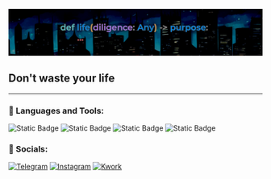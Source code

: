 [![Header](https://github.com/Sinder7/Sinder7/blob/main/assets/header.png)](https://github.com/Sinder7/Sinder7/)

## Don't waste your life

---

### 🧰 Languages and Tools:
![Static Badge](https://img.shields.io/badge/-python-black?style=for-the-badge&logo=python&logoColor=%20yellow)
![Static Badge](https://img.shields.io/badge/-fastapi-black?style=for-the-badge&logo=fastapi&logoColor=green)
![Static Badge](https://img.shields.io/badge/-aiogram-black?style=for-the-badge&logo=telegram&logoColor=84bbf5)
![Static Badge](https://img.shields.io/badge/-flet-black?style=for-the-badge&logo=flutter&logoColor=b54069)


### 🔗 Socials:
[![Telegram](https://img.shields.io/badge/-telegram-black?style=for-the-badge&logo=telegram&logoColor=%12407d)](https://t.me/barticula)
[![Instagram](https://img.shields.io/badge/-Instagram-black?style=for-the-badge&logo=instagram&logoColor=B4068E)](https://www.instagram.com/rszekkp)
[![Kwork](https://img.shields.io/badge/-Kwork-090909?style=for-the-badge&logo=k&logoColor=1C9DEB)](https://kwork.ru/user/rasul_dev)
